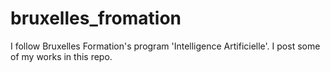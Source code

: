 # bruxelles_fromation
I follow Bruxelles Formation's program 'Intelligence Artificielle'.
I post some of my works in this repo.
